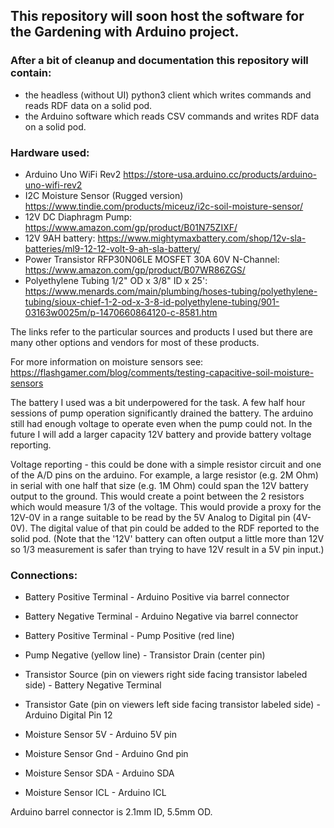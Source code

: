 ## This repository will soon host the software for the Gardening with Arduino project.

### After a bit of cleanup and documentation this repository will contain:

  * the headless (without UI) python3 client which writes commands and reads RDF data on a solid pod.
  * the Arduino software which reads CSV commands and writes RDF data on a solid pod.


### Hardware used:
  * Arduino Uno WiFi Rev2 https://store-usa.arduino.cc/products/arduino-uno-wifi-rev2
  * I2C Moisture Sensor (Rugged version) https://www.tindie.com/products/miceuz/i2c-soil-moisture-sensor/
  * 12V DC Diaphragm Pump: https://www.amazon.com/gp/product/B01N75ZIXF/
  * 12V 9AH battery: https://www.mightymaxbattery.com/shop/12v-sla-batteries/ml9-12-12-volt-9-ah-sla-battery/
  * Power Transistor RFP30N06LE MOSFET 30A 60V N-Channel: https://www.amazon.com/gp/product/B07WR86ZGS/
  * Polyethylene Tubing 1/2" OD x 3/8" ID x 25': https://www.menards.com/main/plumbing/hoses-tubing/polyethylene-tubing/sioux-chief-1-2-od-x-3-8-id-polyethylene-tubing/901-03163w0025m/p-1470660864120-c-8581.htm

The links refer to the particular sources and products I used but there are many other options and vendors for most of these products.

For more information on moisture sensors see:  https://flashgamer.com/blog/comments/testing-capacitive-soil-moisture-sensors

The battery I used was a bit underpowered for the task.  A few half hour sessions of pump operation significantly drained the battery.  The arduino still had enough voltage to operate even when the pump could not.  In the future I will add a larger capacity 12V battery and provide battery voltage reporting.

Voltage reporting - this could be done with a simple resistor circuit and one of the A/D pins on the arduino.  For example, a large resistor (e.g. 2M Ohm) in serial with one half that size (e.g. 1M Ohm) could span the 12V battery output to the ground.  This would create a point between the 2 resistors which would measure 1/3 of the voltage.  This would provide a proxy for the 12V-0V in a range suitable to be read by the 5V Analog to Digital pin (4V-0V).  The digital value of that pin could be added to the RDF reported to the solid pod.  (Note that the '12V' battery can often output a little more than 12V so 1/3 measurement is safer than trying to have 12V result in a 5V pin input.)


### Connections:
  * Battery Positive Terminal - Arduino Positive via barrel connector
  * Battery Negative Terminal - Arduino Negative via barrel connector

  * Battery Positive Terminal - Pump Positive (red line)
  * Pump Negative (yellow line) - Transistor Drain (center pin)
  * Transistor Source (pin on viewers right side facing transistor labeled side) - Battery Negative Terminal
  * Transistor Gate (pin on viewers left side facing transistor labeled side) - Arduino Digital Pin 12

  * Moisture Sensor 5V - Arduino 5V pin
  * Moisture Sensor Gnd - Arduino Gnd pin
  * Moisture Sensor SDA - Arduino SDA
  * Moisture Sensor ICL - Arduino ICL

Arduino barrel connector is 2.1mm ID, 5.5mm OD.



